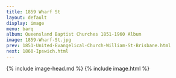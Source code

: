 ```yaml
---
title: 1859 Wharf St
layout: default
display: image
menu: barq
album: Queensland Baptist Churches 1851-1960 Album
image: 1859-Wharf-St.jpg
prev: 1851-United-Evangelical-Church-William-St-Brisbane.html
next: 1860-Ipswich.html
---
```

{% include image-head.md %}
{% include image.html %}
